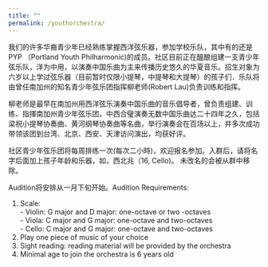 ```yaml
---
title: ""
permalink: /youthorchestra/
---
```


我们的许多华裔青少年已经熟练掌握西洋弦乐器，参加学校乐队，其中有的还是PYP （Portland Youth Philharmonic)的成员。社区目前正在醞酿组建一支青少年弦乐队，洋为中用，以演奏中国乐曲为主来传播历史悠久的华夏音乐。招生对象为六岁以上学过弦乐器（目前暂时仅限小提琴，中提琴和大提琴）的孩子们．乐队将由曾任南加州的知名青少年弦乐团指挥柳老师(Robert Lau)负责训练和指挥。      

柳老师是最早在南加州用西洋弦乐演奏中国乐曲的音乐倡导者，曾负责组建、训练、指揮南加州青少年弦乐团，中西合璧演奏无数中国乐曲达二十四年之久，包括梁祝小提琴协奏曲、黄河纲琴协奏曲等名曲，举行演奏会在百场以上，并多次成功带领该团到台湾、北京、西安、天津访问演出，均获好评。

社区青少年弦乐团将每周排练一次(每次二小時)，欢迎报名参加。入群后，请将名字后面加上孩子年龄和乐器，如，西北兆（16, Cello)。 未改名的会被从群中移除。

Audition将安排从一月下旬开始。Audition Requirements:

1. Scale:  
       - Violin: G major and D major: one-octave or two -octaves   
       - Viola: C major and G major: one-octave and two-octaves  
       - Cello: C major and G major: one-octave and two-octaves  
2. Play one piece of music of your choice  
3. Sight reading: reading material will be provided by the orchestra  
4. Minimal age to join the orchestra is 6 years old  
